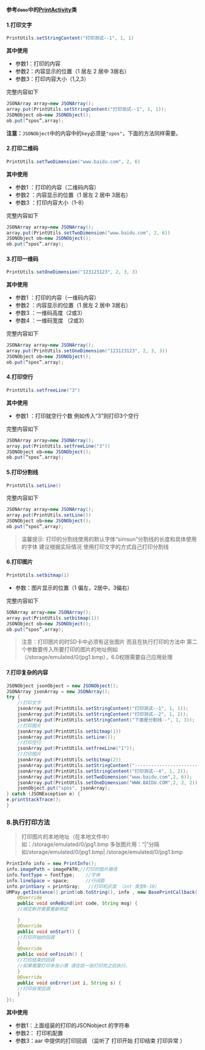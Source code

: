 **参考`demo`中的[PrintActivity](https://github.com/mr-yang/PayPluginDemo/blob/master/app/src/main/java/com/umpay/payplugindemo/PrintActivity.java)类**

#### 1.打印文字

```java
PrintUtils.setStringContent("打印测试--1", 1, 1)
```
**其中使用**

* 参数1：打印的内容
* 参数2：内容显示的位置（1 居左 2 居中  3居右）
* 参数3：打印内容大小（1,2,3）



完整内容如下

```java
JSONArray array=new JSONArray();
array.put(PrintUtils.setStringContent("打印测试--1", 1, 1));
JSONObject ob=new JSONObject();
ob.put(“spos”,array);

```

**注意：**`JSONObject`中的内容中的`key`必须是`"spos"`，下面的方法同样需要。



#### 2.打印二维码

```java
PrintUtils.setTwoDimension("www.baidu.com", 2, 6)
```

**其中使用**

* 参数1 ：打印的内容（二维码内容）
* 参数2 ：内容显示的位置（1 居左 2 居中  3居右）
* 参数3 ：打印内容大小（1-8）



完整内容如下

```java
JSONArray array=new JSONArray();
array.put(PrintUtils.setTwoDimension("www.baidu.com", 2, 6))
JSONObject ob=new JSONObject();
ob.put(“spos”,array);

```





#### 3.打印一维码


```java
PrintUtils.setOneDimension("123123123", 2, 3, 3)
```

**其中使用**

* 参数1 ：打印的内容（一维码内容）
* 参数2 ：内容显示的位置（1 居左 2 居中  3居右）
* 参数3 ：一维码高度（2或3）
* 参数4 ：一维码宽度 （2或3）



完整内容如下

```java
JSONArray array=new JSONArray();
array.put(PrintUtils.setOneDimension("123123123", 2, 3, 3))
JSONObject ob=new JSONObject();
ob.put(“spos”,array);

```





#### 4.打印空行

```java
PrintUtils.setfreeLine("3")
```
**其中使用**

* 参数1 ：打印就空行个数 例如传入“3”则打印3个空行



完整内容如下

```java
JSONArray array=new JSONArray();
array.put(PrintUtils.setfreeLine("3"))
JSONObject ob=new JSONObject();
ob.put(“spos”,array);
```





#### 5.打印分割线

```java
PrintUtils.setLine()
```

完整内容如下

```java
JSONArray array=new JSONArray();
array.put(PrintUtils.setLine())
JSONObject ob=new JSONObject();
ob.put(“spos”,array);
```

> 温馨提示: 打印的分割线使用的默认字体“simsun”分割线的长度和具体使用的字体 建议根据实际情况 使用打印文字的方式自己打印分割线





#### 6.打印图片

```java
PrintUtils.setbitmap(1)
```

* 参数：图片显示的位置（1 偏左，2居中，3偏右）

完整内容如下

```java
SONArray array=new JSONArray();
array.put(PrintUtils.setbitmap(1))
JSONObject ob=new JSONObject();
ob.put(“spos”,array);
```
> 注意：打印图片的时SD卡中必须有这张图片  而且在执行打印的方法中 第二个参数要传入所要打印的图片的地址例如（/storage/emulated/0/jpg1.bmp），6.0权限需要自己应用处理





#### 7.打印复杂的内容

```java
JSONObject jsonObject = new JSONObject();
JSONArray jsonArray = new JSONArray();
try {
	//打印文字
	jsonArray.put(PrintUtils.setStringContent("打印测试--1", 1, 1));
	jsonArray.put(PrintUtils.setStringContent("打印测试--2", 1, 2));
	jsonArray.put(PrintUtils.setStringContent("下面是分割线--", 1, 3));
	//打印图片
	jsonArray.put(PrintUtils.setbitmap(1))
	jsonArray.put(PrintUtils.setLine());
	//打印空行
	jsonArray.put(PrintUtils.setfreeLine("1"));
	//打印图片
	jsonArray.put(PrintUtils.setbitmap(2))
	jsonArray.put(PrintUtils.setStringContent("--------------------------------", 2, 1));
	jsonArray.put(PrintUtils.setStringContent("打印测试--4", 1, 2));
	jsonArray.put(PrintUtils.setTwoDimension("www.baidu.com",2, 6));
	jsonArray.put(PrintUtils.setOneDimension("WWW.BAIDU.COM",2, 2, 2));
	jsonObject.put("spos", jsonArray);
} catch (JSONException e) {
e.printStackTrace();
}
```





### 8.执行打印方法

> 打印图片的本地地址（在本地文件中）如：/storage/emulated/0/jpg1.bmp 多张图片用：“|”分隔 如/storage/emulated/0/jpg1.bmp| /storage/emulated/0/jpg1.bmp


```java
PrintInfo info = new PrintInfo();
info.imagePath = imagePATH;//打印的图片路径
info.fontType = fontType;    //字体
info.lineSpace = space;      //行间距
info.printGary = printGray;   //打印机灰度 （int 类型0-10）
UMPay.getInstance().print(ob.toString(), info , new BasePrintCallback() {
	@Override
	public void onReBind(int code, String msg) {
	//绑定断开需要重新绑定

	}
	@Override
	public void onStart() {
	//打印开始的回调
	}
	@Override
	public void onFinish() {
	//打印结束的回调
	//如果需要打印多张小票 请在前一张打印完之后执行。
	}
	@Override
	public void onError(int i, String s) {
	//打印异常回调
	}
});
```

**其中使用**

* 参数1：上面组装的打印的JSONobject 的字符串
* 参数2： 打印机配置
* 参数3：aar 中提供的打印回调 （监听了 打印开始  打印结束  打印异常 ）



